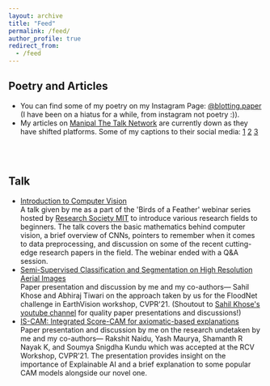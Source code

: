 ```yaml
---
layout: archive
title: "Feed"
permalink: /feed/
author_profile: true
redirect_from:
  - /feed
---
```


## Poetry and Articles
  - You can find some of my poetry on my Instagram Page: [@blotting.paper](https://www.instagram.com/blotting.paper/) (I have been on a hiatus for a while, from instagram not poetry :)).
  - My articles on [Manipal The Talk Network](https://www.manipalthetalk.org/) are currently down as they have shifted platforms. Some of my captions to their social media:  [1](https://www.instagram.com/p/CHNvszoBnJT/?igshid=190x8s047hz6c) [2](https://www.instagram.com/p/CJ3pK43BpJB/?igshid=1jehsxk3xr2a5) [3](https://www.instagram.com/reel/CFAHNLgBf05/?igshid=meha1h0nyid6)
 <!-- - [The One by My Creative Genius](https://www.manipalthetalk.org/creative/the-one-by-my-creative-genius/) -->
 <!-- - [Gold](https://www.manipalthetalk.org/creative/gold-day-four-of-napowrimo-2021/) -->
<br> <br>

 <!-- ## Articles -->
 <!--  - [A Beginner’s Guide to Coding Languages](https://www.manipalthetalk.org/manipal/a-beginners-guide-to-coding-languages/) -->
 <!--  - [Stifled Minds in Quaran-times](https://www.manipalthetalk.org/informative/stifled-minds-in-quaran-times/) -->
 <!--  - [NFTs: Crypto Collectibles and Digital Art](https://www.manipalthetalk.org/informative/nfts-crypto-collectibles-and-digital-art/) -->
 <!--  - [Serpents, Sceptres and Unlikely Sisters: Ulupi and Chitrangada from the Mahabharata](https://www.manipalthetalk.org/creative/stories-11creative/serpents-sceptres-and-unlikely-sisters-ulupi-and-chitrangada-from-the-mahabharata/) -->

## Talk
  -  [Introduction to Computer Vision](https://drive.google.com/drive/folders/1LeJ-VOzK08jvw6ILYycikIZNcGpssCQO?usp=sharing) <br> A talk given by me as a part of the 'Birds of a Feather' webinar series hosted by [Research Society MIT](https://www.researchsocietymit.com/events/605231894376a90017759f51) to introduce various research fields to beginners. The talk covers the basic mathematics behind computer vision, a brief overview of CNNs, pointers to remember when it comes to data preprocessing, and discussion on some of the recent cutting-edge research papers in the field. The webinar ended with a Q&A session.
  -  [Semi-Supervised Classification and Segmentation on High Resolution Aerial Images](https://youtu.be/BZb60xD8B5s?t=1112) <br> Paper presentation and discussion by me and my co-authors— Sahil Khose and Abhiraj Tiwari on the approach taken by us for the FloodNet challenge in EarthVision workshop, CVPR'21. (Shoutout to [Sahil Khose's youtube channel](https://www.youtube.com/c/SahilKhose/featured) for quality paper presentations and discussions!)
  -  [IS-CAM: Integrated Score-CAM for axiomatic-based explanations](https://youtu.be/26X-HoPCD1Y) <br> Paper presentation and discussion by me on the research undetaken by me and my co-authors— Rakshit Naidu, Yash Maurya, Shamanth R Nayak K, and Soumya Snigdha Kundu which was accepted at the RCV Workshop, CVPR'21. The presentation provides insight on the importance of Explainable AI and a brief explanation to some popular CAM models alongside our novel one.

